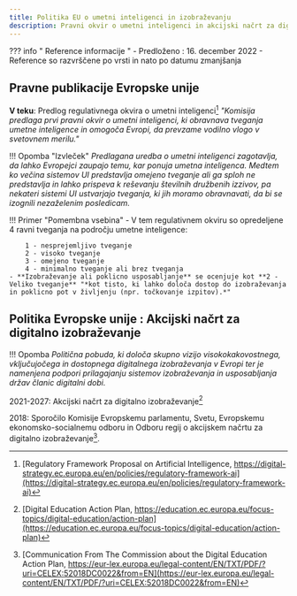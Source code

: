 ```yaml
---
title: Politika EU o umetni inteligenci in izobraževanju
description: Pravni okvir o umetni inteligenci in akcijski načrt za digitalno izobraževanje
---
```

??? info " Reference informacije "
    - Predloženo : 16. december 2022
    - Reference so razvrščene po vrsti in nato po datumu zmanjšanja


## Pravne publikacije Evropske unije

**V teku**: Predlog regulativnega okvira o umetni inteligenci[^framai1]
*"Komisija predlaga prvi pravni okvir o umetni inteligenci, ki obravnava tveganja umetne inteligence in omogoča Evropi, da prevzame vodilno vlogo v svetovnem merilu."*

!!! Opomba "Izvleček"
      *Predlagana uredba o umetni inteligenci zagotavlja, da lahko Evropejci zaupajo temu, kar ponuja umetna inteligenca. Medtem ko večina sistemov UI predstavlja omejeno tveganje ali ga sploh ne predstavlja in lahko prispeva k reševanju številnih družbenih izzivov, pa nekateri sistemi UI ustvarjajo tveganja, ki jih moramo obravnavati, da bi se izognili nezaželenim posledicam.*

!!! Primer "Pomembna vsebina"
    - V tem regulativnem okviru so opredeljene 4 ravni tveganja na področju umetne inteligence:

        1 - nesprejemljivo tveganje  
        2 - visoko tveganje  
        3 - omejeno tveganje  
        4 - minimalno tveganje ali brez tveganja
    - **Izobraževanje ali poklicno usposabljanje** se ocenjuje kot **2 - Veliko tveganje** "*kot tisto, ki lahko določa dostop do izobraževanja in poklicno pot v življenju (npr. točkovanje izpitov).*"


## Politika Evropske unije : Akcijski načrt za digitalno izobraževanje

!!! Opomba
    *Politična pobuda, ki določa skupno vizijo visokokakovostnega, vključujočega in dostopnega digitalnega izobraževanja v Evropi ter je namenjena podpori prilagajanju sistemov izobraževanja in usposabljanja držav članic digitalni dobi.*

2021-2027: Akcijski načrt za digitalno izobraževanje[^DEAP1]

2018: Sporočilo Komisije Evropskemu parlamentu, Svetu, Evropskemu ekonomsko-socialnemu odboru in Odboru regij o akcijskem načrtu za digitalno izobraževanje[^DEAP2].

[^framai1]: [Regulatory Framework Proposal on Artificial Intelligence, https://digital-strategy.ec.europa.eu/en/policies/regulatory-framework-ai](https://digital-strategy.ec.europa.eu/en/policies/regulatory-framework-ai)

[^DEAP1]: [Digital Education Action Plan, https://education.ec.europa.eu/focus-topics/digital-education/action-plan](https://education.ec.europa.eu/focus-topics/digital-education/action-plan)

[^DEAP2]: [Communication From The Commission about the Digital Education Action Plan, https://eur-lex.europa.eu/legal-content/EN/TXT/PDF/?uri=CELEX:52018DC0022&from=EN](https://eur-lex.europa.eu/legal-content/EN/TXT/PDF/?uri=CELEX:52018DC0022&from=EN)
